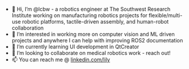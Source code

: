 - 👋 Hi, I’m @lcbw - a robotics engineer at The Southwest Research Institute working on manufacturing robotics projects for flexible/multi-use robotic platforms,  tactile-driven assembly, and human-robot collaboration 
- 👀 I’m interested in working more on computer vision and ML driven projects and anywhere I can help with improving ROS2 documentation
- 🌱 I’m currently learning UI development in QtCreator
- 💞️ I’m looking to collaborate on medical robotics work - reach out! 
- 📫 You can reach me @ [linkedin.com/lily](https://www.linkedin.com/in/lily-baye-wallace/)

<!---
lcbw/lcbw is a ✨ special ✨ repository because its `README.md` (this file) appears on your GitHub profile.
You can click the Preview link to take a look at your changes.
--->
